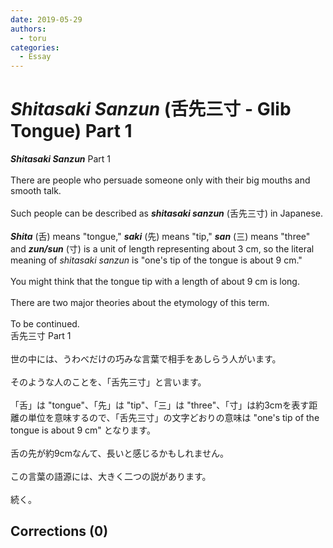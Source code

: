 ```yaml
---
date: 2019-05-29
authors:
  - toru
categories:
  - Essay
---
```


<h1 id="subject_show"><strong><em>Shitasaki Sanzun</strong></em> (舌先三寸 - Glib Tongue) Part 1</h1>
<div class="date" hidden>May 29, 2019 10:53</div>
<div id="post"><div id="body_show_ori">
<strong><em>Shitasaki Sanzun</strong></em> Part 1<br/><br/>There are people who persuade someone only with their big mouths and smooth talk.<br/><br/>Such people can be described as <strong><em>shitasaki sanzun</em></strong> (舌先三寸) in Japanese.<br/><br/><strong><em>Shita</em></strong> (舌) means "tongue," <strong><em>saki</em></strong> (先) means "tip," <strong><em>san</em></strong> (三) means "three" and <strong><em>zun/sun</em></strong> (寸) is a unit of length representing about 3 cm, so the literal meaning of <em>shitasaki sanzun</em> is "one's tip of the tongue is about 9 cm."<br/><br/>You might think that the tongue tip with a length of about 9 cm is long.<br/><br/>There are two major theories about the etymology of this term.<br/><br/>To be continued.
</div></div>

<!-- more -->

<div id="post_ja"><div id="body_show_mo">
舌先三寸 Part 1<br/><br/>世の中には、うわべだけの巧みな言葉で相手をあしらう人がいます。<br/><br/>そのような人のことを、「舌先三寸」と言います。<br/><br/>「舌」は "tongue"、「先」は "tip"、「三」は "three"、「寸」は約3cmを表す距離の単位を意味するので、「舌先三寸」の文字どおりの意味は "one's tip of the tongue is about 9 cm" となります。<br/><br/>舌の先が約9cmなんて、長いと感じるかもしれません。<br/><br/>この言葉の語源には、大きく二つの説があります。<br/><br/>続く。
</div></div>

## Corrections (0)
